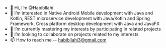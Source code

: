 - 👋 Hi, I’m @Habibllahi
- 👀 I’m interested in Native Android Mobile development with Java and Kotlin, REST microservice development with Java/Kotlin and Spring Framework, Cross platform desktop development with Java and JavaFX
- 🌱 I’m currently mastering my interests by participating in related projects
- 💞️ I’m looking to collaborate on projects related to my interests
- 📫 How to reach me -- habibllahi3@gmail.com

<!---
Habibllahi/Habibllahi is a ✨ special ✨ repository because its `README.md` (this file) appears on your GitHub profile.
You can click the Preview link to take a look at your changes.
--->

